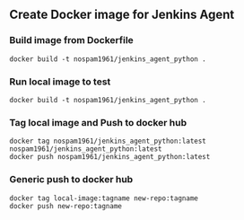 ## Create Docker image for Jenkins Agent

### Build image from Dockerfile
```shell
docker build -t nospam1961/jenkins_agent_python .
```
### Run local image to test
```shell
docker build -t nospam1961/jenkins_agent_python .
```

### Tag local image and Push to docker hub
```shell
docker tag nospam1961/jenkins_agent_python:latest nospam1961/jenkins_agent_python:latest
docker push nospam1961/jenkins_agent_python:latest
```

### Generic push to docker hub
``` shell
docker tag local-image:tagname new-repo:tagname
docker push new-repo:tagname
```
